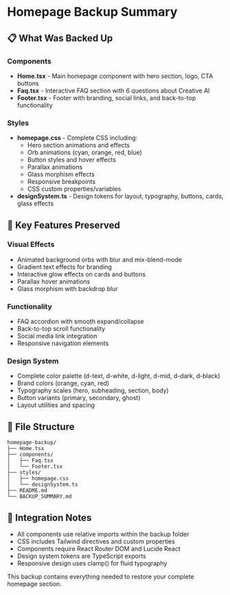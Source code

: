 # Homepage Backup Summary

## 📋 What Was Backed Up

### Components
- **Home.tsx** - Main homepage component with hero section, logo, CTA buttons
- **Faq.tsx** - Interactive FAQ section with 6 questions about Creative AI
- **Footer.tsx** - Footer with branding, social links, and back-to-top functionality

### Styles
- **homepage.css** - Complete CSS including:
  - Hero section animations and effects
  - Orb animations (cyan, orange, red, blue)
  - Button styles and hover effects
  - Parallax animations
  - Glass morphism effects
  - Responsive breakpoints
  - CSS custom properties/variables
- **designSystem.ts** - Design tokens for layout, typography, buttons, cards, glass effects

## 🎯 Key Features Preserved

### Visual Effects
- Animated background orbs with blur and mix-blend-mode
- Gradient text effects for branding
- Interactive glow effects on cards and buttons
- Parallax hover animations
- Glass morphism with backdrop blur

### Functionality
- FAQ accordion with smooth expand/collapse
- Back-to-top scroll functionality
- Social media link integration
- Responsive navigation elements

### Design System
- Complete color palette (d-text, d-white, d-light, d-mid, d-dark, d-black)
- Brand colors (orange, cyan, red)
- Typography scales (hero, subheading, section, body)
- Button variants (primary, secondary, ghost)
- Layout utilities and spacing

## 📁 File Structure
```
homepage-backup/
├── Home.tsx
├── components/
│   ├── Faq.tsx
│   └── Footer.tsx
├── styles/
│   ├── homepage.css
│   └── designSystem.ts
├── README.md
└── BACKUP_SUMMARY.md
```

## 🔄 Integration Notes
- All components use relative imports within the backup folder
- CSS includes Tailwind directives and custom properties
- Components require React Router DOM and Lucide React
- Design system tokens are TypeScript exports
- Responsive design uses clamp() for fluid typography

This backup contains everything needed to restore your complete homepage section.
